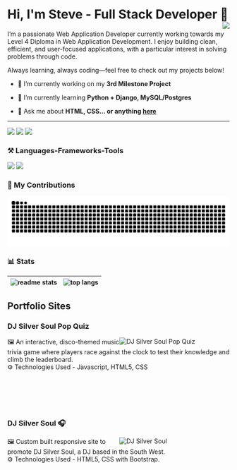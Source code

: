 # Hi, I'm Steve - Full Stack Developer 👋 <img align="right" src="https://visitor-badge.laobi.icu/badge?page_id=sd-powell.sd-powell"/>

<!--
**sd-powell/sd-powell** is a ✨ _special_ ✨ repository because its `README.md` (this file) appears on your GitHub profile.

Here are some ideas to get you started:

- 🔭 I’m currently working on ...
- 🌱 I’m currently learning ...
- 👯 I’m looking to collaborate on ...
- 🤔 I’m looking for help with ...
- 💬 Ask me about ...
- 📫 How to reach me: ...
- 😄 Pronouns: ...
- ⚡ Fun fact: ...
-->

I’m a passionate Web Application Developer currently working towards my Level 4 Diploma in Web Application Development. I enjoy building clean, efficient, and user-focused applications, with a particular interest in solving problems through code.

Always learning, always coding—feel free to check out my projects below!

 
- 🔭 I’m currently working on my **3rd Milestone Project**
 
- 🌱 I’m currently learning **Python + Django, MySQL/Postgres**

- 💬 Ask me about **HTML, CSS... or anything [here](https://github.com/sd-powell/sd-powell/issues)**

---

<a href="mailto:kf210rhd@students.codeinstitute.net">
<img src="https://img.shields.io/badge/Gmail-333333?style=for-the-badge&logo=gmail&logoColor=red" /></a>

<a href="https://www.linkedin.com/in/steven-powell-aa642134/" target="_blank">
<img src="https://img.shields.io/badge/LinkedIn-0077B5?style=for-the-badge&logo=linkedin&logoColor=white" target="_blank" /></a>

<a href="https://sd-powell.github.io" target="_blank">
<img src="https://img.shields.io/badge/Portfolio-FF5722?style=for-the-badge&logo=todoist&logoColor=white" target="_blank" /></a>


### ⚒️ Languages-Frameworks-Tools
<img src="https://skillicons.dev/icons?i=react,bootstrap,html,css,vscode,github,git" />
<img src="https://skillicons.dev/icons?i=nodejs,python,javascript,typescript,express,firebase,mongodb,c,java,nextjs,mysql,flask" /><br>


### 🐍 My Contributions
<img alt="snake eating my contributions" src="https://raw.githubusercontent.com/sd-powell/sd-powell/output/github-contribution-grid-snake.svg" />


### 📊 Stats
| <img width=390 align="center" src="https://github-readme-stats.vercel.app/api?username=sd-powell&theme=vue-dark&show_icons=true&hide_border=false&count_private=true" alt="readme stats" /> | <img width=325 align="center" src="https://github-readme-stats.vercel.app/api/top-langs/?username=sd-powell&theme=vue-dark&show_icons=true&hide_border=false&layout=compact" alt="top langs" /> |
| :--: | :--: |



## Portfolio Sites

### DJ Silver Soul Pop Quiz
<a href="https://github.com/LewisMDillon/snakes-and-ladders"><img align="right" src="static/img/snakes_and_ladders.jpg" width="250px" alt="DJ Silver Soul Pop Quiz"><a/>
🖼️ An interactive, disco-themed music trivia game where players race against the clock to test their knowledge and climb the leaderboard.
<br>
⚙️ Technologies Used - Javascript, HTML5, CSS
<br><br><br><br><br><br>

### DJ Silver Soul 🎧
<a href="http://www.djsilversoul.co.uk"><img align="right" src="static/img/web-piano-academy.png" width="250px" alt="DJ Silver Soul"><a/>
🖼️ Custom built responsive site to promote DJ Silver Soul, a DJ based in the South West. 
<br>
⚙️ Technologies Used - HTML5, CSS with Bootstrap.
<br><br><br><br><br><br>
